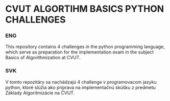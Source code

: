 
# CVUT ALGORTIHM BASICS PYTHON CHALLENGES

### ENG

This repository contains 4 challenges in the python programming language, which serve as preparation for the implementation exam in the subject Basics of Algorithmization at CVUT.

### SVK

V tomto repozitáry sa nachádzajú 4 challenge v programovacom jazyku python, ktoré slúžia ako príprava na implementačnú skúšku z predmetu Základy Algoritmizácie na ČVUT.

